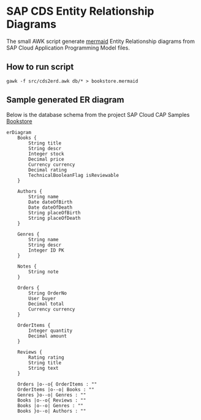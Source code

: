 # SAP CDS Entity Relationship Diagrams

The small AWK script generate [mermaid](https://mermaid.js.org/) Entity Relationship diagrams from SAP Cloud Application Programming Model files.

## How to run script

```shell
gawk -f src/cds2erd.awk db/* > bookstore.mermaid
```

## Sample generated ER diagram

Below is the database schema from the project SAP Cloud CAP Samples [Bookstore](https://github.com/SAP-samples/cloud-cap-samples/) 
```mermaid
erDiagram
    Books {
        String title 
        String descr 
        Integer stock 
        Decimal price 
        Currency currency 
        Decimal rating 
        TechnicalBooleanFlag isReviewable 
    }

    Authors {
        String name 
        Date dateOfBirth 
        Date dateOfDeath 
        String placeOfBirth 
        String placeOfDeath 
    }

    Genres {
        String name 
        String descr 
        Integer ID PK
    }

    Notes {
        String note 
    }

    Orders {
        String OrderNo 
        User buyer 
        Decimal total 
        Currency currency 
    }

    OrderItems {
        Integer quantity 
        Decimal amount 
    }

    Reviews {
        Rating rating 
        String title 
        String text 
    }

    Orders |o--o{ OrderItems : ""
    OrderItems |o--o| Books : ""
    Genres }o--o| Genres : ""
    Books |o--o{ Reviews : ""
    Books |o--o| Genres : ""
    Books }o--o| Authors : ""

```
